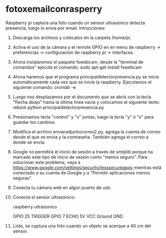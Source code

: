 # fotoxemailconrasperry
Raspberry pi captura una foto cuando  un sensor ultrasónico detecta presencia, luego lo envia por email.
Intrucciones:
  1. Descarga los archivos y colócalos en la carpeta /home/pi.
  2. Activa el uso de la cámara y el remote GPIO en en menu de raspberry -> preferencias -> configuracion de raspberry pi ->        interfaces.
  3. Ahora instalaremos el paquete fswebcam, desde la "terminal de comandos" ejecuta el comando:
        sudo apt-get install fswebcam
  4. Ahora haremos que el programa principaldetectorpresencia.py se inicie automáticamente cada vez que se inicie la                raspberry. Ejecutamos el siguiente comando:
        crontab -e
  5. Luego nos desplazamos por el documento que se abrió  con la tecla "flecha abajo" hasta la última linea vacia
      y colocamos el siguiente texto:
        reboot python principaldetectorpresencia.py
  6. Presionamos tecla "control" y "x" juntas, luego la tecla "y" ó "s" para guardar los cambios.
  7. Modifica el archivo enviaradjuntocorreo2.py, agrega la cuenta de correo desde el que se envia y la contraseña. También        agrega el correo a donde se envia. 
  8. Google no permitirá el inicio de sesión a través de smtplib porque ha marcado este tipo de inicio de sesión como "menos        seguro". Para solucionar este problema, vaya a https://www.google.com/settings/security/lesssecureapps mientras está          conectado a su cuenta de Google y a "Permitir aplicaciones menos seguras". 
  9. Conecta tu cámara web en algún puerto de usb.
  10. Conecta el sensor ultrasónico: 
              
      raspberry       ultrasonico 
  
      GPIO 25         TRIGGER
      GPIO 7          ECHO
      5V              VCC
      Ground          GND
      
  11. Listo, se captura una foto cuando un objeto se acerque a 40 cm del sensor.
